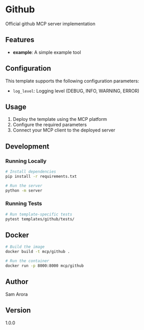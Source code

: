 # Github

Official github MCP server implementation

## Features

- **example**: A simple example tool


## Configuration

This template supports the following configuration parameters:

- `log_level`: Logging level (DEBUG, INFO, WARNING, ERROR)


## Usage

1. Deploy the template using the MCP platform
2. Configure the required parameters
3. Connect your MCP client to the deployed server

## Development

### Running Locally

```bash
# Install dependencies
pip install -r requirements.txt

# Run the server
python -m server
```

### Running Tests

```bash
# Run template-specific tests
pytest templates/github/tests/
```

## Docker

```bash
# Build the image
docker build -t mcp/github .

# Run the container
docker run -p 8000:8000 mcp/github
```

## Author

Sam Arora

## Version

1.0.0
